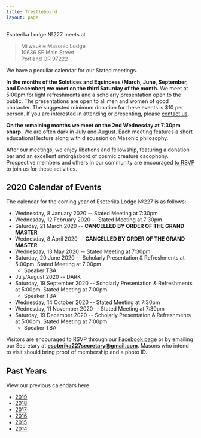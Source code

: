 ```yaml
---
title: Trestleboard
layout: page
---
```


Esoterika Lodge №227 meets at

> Milwaukie Masonic Lodge<br>
> 10636 SE Main Street<br>
> Portland OR 97222

We have a peculiar calendar for our Stated meetings.

**In the months of the Solstices and Equinoxes (March, June,
September, and December) we meet on the third Saturday of the month.**
We meet at 5:00pm for light refreshments and a scholarly presentation
open to the public. The presentations are open to all men and women of
good character. The suggested minimum donation for these events is $10
per person. If you are interested in attending or presenting, please
[contact us](/contact/).

**On the remaining months we meet on the 2nd Wednesday at 7:30pm
sharp.** We are often dark in July and August. Each meeting features a
short educational lecture along with discussion on Masonic philosophy.

After our meetings, we enjoy libations and fellowship, featuring a
donation bar and an excellent smörgåsbord of cosmic creature cacophony. Prospective members
and others in our community are encouraged [to RSVP](/contact/) to join us for these activities.

## 2020 Calendar of Events

The calendar for the coming year of Esoterika Lodge №227 is as follows:

 -  Wednesday, 8 January 2020 -- Stated Meeting at 7:30pm
 -  Wednesday, 12 February 2020 -- Stated Meeting at 7:30pm
 -  Saturday, 21 March 2020 -- **CANCELLED BY ORDER OF THE GRAND MASTER**
 -  Wednesday, 8 April 2020 -- **CANCELLED BY ORDER OF THE GRAND MASTER**
 -  Wednesday, 13 May 2020 -- Stated Meeting at 7:30pm
 -  Saturday, 20 June 2020 -- Scholarly Presentation & Refreshments at 5:00pm. Stated Meeting at 7:00pm
    * Speaker TBA
 -  July/August 2020 -- DARK
 -  Saturday, 19 September 2020 -- Scholarly Presentation & Refreshments at 5:00pm. Stated Meeting at 7:00pm
    * Speaker TBA
 -  Wednesday, 14 October 2020 -- Stated Meeting at 7:30pm
 -  Wednesday, 11 November 2020 -- Stated Meeting at 7:30pm
 -  Saturday, 19 December 2020 -- Scholarly Presentation & Refreshments at 5:00pm. Stated Meeting at 7:00pm
    * Speaker TBA

Visitors are encouraged to RSVP through our [Facebook page](https://www.facebook.com/esoterikalodge.oregon/) or by emailing our Secretary at **esoterika227secretary@gmail.com**. Masons who intend to visit should bring proof of membership and a photo ID.

## Past Years

View our previous calendars here.

 - [2019](2019/)
 - [2018](2018/)
 - [2017](2017/)
 - [2016](2016/)
 - [2015](2015/)
 - [2014](2014/)
 
